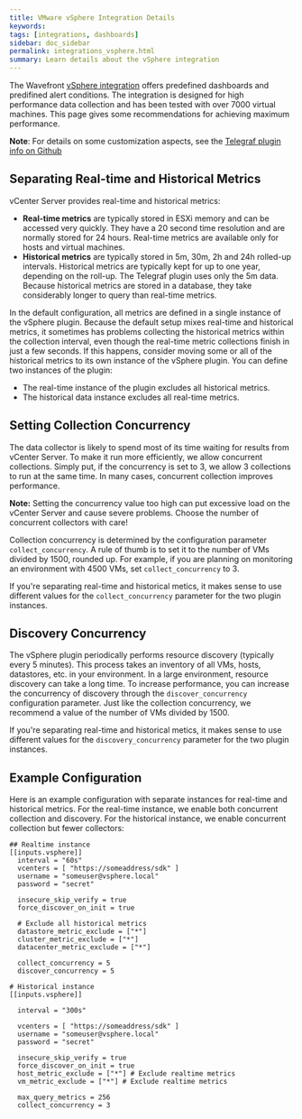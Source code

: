 ```yaml
---
title: VMware vSphere Integration Details
keywords:
tags: [integrations, dashboards]
sidebar: doc_sidebar
permalink: integrations_vsphere.html
summary: Learn details about the vSphere integration
---
```

The Wavefront [vSphere integration](vsphere.html) offers predefined dashboards and predifined alert conditions. The integration is designed for high performance data collection and has been tested with over 7000 virtual machines. This page gives some recommendations for achieving maximum performance.

**Note**: For details on some customization aspects, see the [Telegraf plugin info on Github](https://github.com/influxdata/telegraf/tree/master/plugins/inputs/vsphere)

## Separating Real-time and Historical Metrics
vCenter Server provides real-time and historical metrics:
* **Real-time metrics** are typically stored in ESXi memory and can be accessed very quickly. They have a 20 second time resolution and are normally stored for 24 hours. Real-time metrics are available only for hosts and virtual machines.
* **Historical metrics** are typically stored in 5m, 30m, 2h and 24h rolled-up intervals. Historical metrics are typically kept for up to one year, depending on the roll-up. The Telegraf plugin uses only the 5m data. Because historical metrics are stored in a database, they take considerably longer to query than real-time metrics.

In the default configuration, all metrics are defined in a single instance of the vSphere plugin. Because the default setup mixes real-time and historical metrics, it sometimes has problems collecting the historical metrics within the collection interval, even though the real-time metric collections finish in just a few seconds. If this happens, consider moving some or all of the historical metrics to its own instance of the vSphere plugin. You can define two instances of the plugin:
* The real-time instance of the plugin excludes all historical metrics.
* The historical data instance excludes all real-time metrics.

## Setting Collection Concurrency

The data collector is likely to spend most of its time waiting for results from vCenter Server. To make it run more efficiently, we allow concurrent collections. Simply put, if the concurrency is set to 3, we allow 3 collections to run at the same time. In many cases, concurrent collection improves performance.

**Note:** Setting the concurrency value too high can put excessive load on the vCenter Server and cause severe problems. Choose the number of concurrent collectors with care!

Collection concurrency is determined by the configuration parameter `collect_concurrency`. A rule of thumb is to set it to the number of VMs divided by 1500, rounded up. For example, if you are planning on monitoring an environment with 4500 VMs, set `collect_concurrency` to 3.

If you're separating real-time and historical metics, it makes sense to use different values for the  `collect_concurrency` parameter for the two plugin instances.

## Discovery Concurrency

The vSphere plugin periodically performs resource discovery (typically every 5 minutes). This process takes an inventory of all VMs, hosts, datastores, etc. in your environment. In a large environment, resource discovery can take a long time. To increase performance, you can increase the concurrency of discovery through the `discover_concurrency` configuration parameter. Just like the collection concurrency, we recommend a value of the number of VMs divided by 1500.

If you're separating real-time and historical metics, it makes sense to use different values for the  `discovery_concurrency` parameter for the two plugin instances.


## Example Configuration
Here is an example configuration with separate instances for real-time and historical metrics. For the real-time instance, we enable both concurrent collection and discovery. For the historical instance, we enable concurrent collection but fewer collectors:

```
## Realtime instance
[[inputs.vsphere]]
  interval = "60s"
  vcenters = [ "https://someaddress/sdk" ]
  username = "someuser@vsphere.local"
  password = "secret"

  insecure_skip_verify = true
  force_discover_on_init = true

  # Exclude all historical metrics
  datastore_metric_exclude = ["*"]
  cluster_metric_exclude = ["*"]
  datacenter_metric_exclude = ["*"]

  collect_concurrency = 5
  discover_concurrency = 5

# Historical instance
[[inputs.vsphere]]

  interval = "300s"

  vcenters = [ "https://someaddress/sdk" ]
  username = "someuser@vsphere.local"
  password = "secret"

  insecure_skip_verify = true
  force_discover_on_init = true
  host_metric_exclude = ["*"] # Exclude realtime metrics
  vm_metric_exclude = ["*"] # Exclude realtime metrics

  max_query_metrics = 256
  collect_concurrency = 3
```
